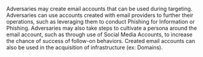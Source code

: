 Adversaries may create email accounts that can be used during targeting. Adversaries can use accounts created with email providers to further their operations, such as leveraging them to conduct Phishing for Information or Phishing. Adversaries may also take steps to cultivate a persona around the email account, such as through use of Social Media Accounts, to increase the chance of success of follow-on behaviors. Created email accounts can also be used in the acquisition of infrastructure (ex: Domains).